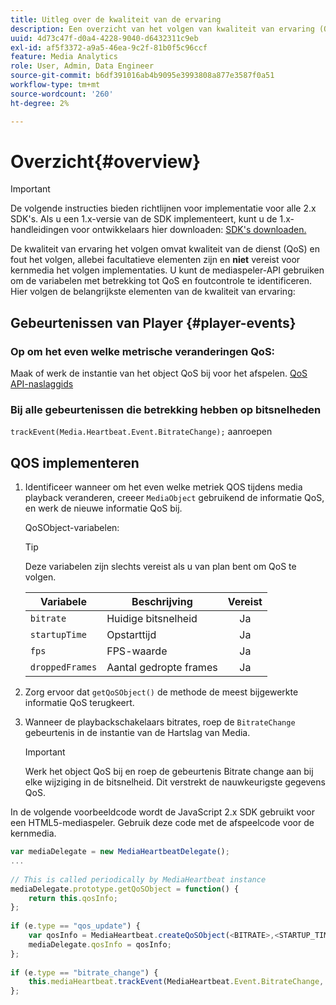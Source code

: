 ```yaml
---
title: Uitleg over de kwaliteit van de ervaring
description: Een overzicht van het volgen van kwaliteit van ervaring (QoE, QoS) gebruikend Media SDK.
uuid: 4d73c47f-d0a4-4228-9040-d6432311c9eb
exl-id: af5f3372-a9a5-46ea-9c2f-81b0f5c96ccf
feature: Media Analytics
role: User, Admin, Data Engineer
source-git-commit: b6df391016ab4b9095e3993808a877e3587f0a51
workflow-type: tm+mt
source-wordcount: '260'
ht-degree: 2%

---
```


# Overzicht{#overview}

>[!IMPORTANT]
>
>De volgende instructies bieden richtlijnen voor implementatie voor alle 2.x SDK&#39;s. Als u een 1.x-versie van de SDK implementeert, kunt u de 1.x-handleidingen voor ontwikkelaars hier downloaden: [SDK&#39;s downloaden.](/help/sdk-implement/download-sdks.md)

De kwaliteit van ervaring het volgen omvat kwaliteit van de dienst (QoS) en fout het volgen, allebei facultatieve elementen zijn en **niet** vereist voor kernmedia het volgen implementaties. U kunt de mediaspeler-API gebruiken om de variabelen met betrekking tot QoS en foutcontrole te identificeren. Hier volgen de belangrijkste elementen van de kwaliteit van ervaring:

## Gebeurtenissen van Player {#player-events}

### Op om het even welke metrische veranderingen QoS:

Maak of werk de instantie van het object QoS bij voor het afspelen. [QoS API-naslaggids](https://adobe-marketing-cloud.github.io/media-sdks/reference/javascript/MediaHeartbeat.html#.createQoSObject)

### Bij alle gebeurtenissen die betrekking hebben op bitsnelheden

`trackEvent(Media.Heartbeat.Event.BitrateChange);` aanroepen

## QOS implementeren

1. Identificeer wanneer om het even welke metriek QOS tijdens media playback veranderen, creeer `MediaObject` gebruikend de informatie QoS, en werk de nieuwe informatie QoS bij.

   QoSObject-variabelen:

   >[!TIP]
   >
   >Deze variabelen zijn slechts vereist als u van plan bent om QoS te volgen.

   | Variabele | Beschrijving | Vereist |
   | --- | --- | :---: |
   | `bitrate` | Huidige bitsnelheid | Ja |
   | `startupTime` | Opstarttijd | Ja |
   | `fps` | FPS-waarde | Ja |
   | `droppedFrames` | Aantal gedropte frames | Ja |

1. Zorg ervoor dat `getQoSObject()` de methode de meest bijgewerkte informatie QoS terugkeert.
1. Wanneer de playbackschakelaars bitrates, roep de `BitrateChange` gebeurtenis in de instantie van de Hartslag van Media.

   >[!IMPORTANT]
   >
   >Werk het object QoS bij en roep de gebeurtenis Bitrate change aan bij elke wijziging in de bitsnelheid. Dit verstrekt de nauwkeurigste gegevens QoS.

In de volgende voorbeeldcode wordt de JavaScript 2.x SDK gebruikt voor een HTML5-mediaspeler. Gebruik deze code met de afspeelcode voor de kernmedia.

```js
var mediaDelegate = new MediaHeartbeatDelegate(); 
...  
 
// This is called periodically by MediaHeartbeat instance 
mediaDelegate.prototype.getQoSObject = function() { 
    return this.qosInfo; 
}; 
 
if (e.type == "qos_update") { 
    var qosInfo = MediaHeartbeat.createQoSObject(<BITRATE>,<STARTUP_TIME>,<FPS>,<DROPPED_FRAMES>); 
    mediaDelegate.qosInfo = qosInfo; 
}; 
 
if (e.type == "bitrate_change") { 
    this.mediaHeartbeat.trackEvent(MediaHeartbeat.Event.BitrateChange, qosObject); 
};
```
